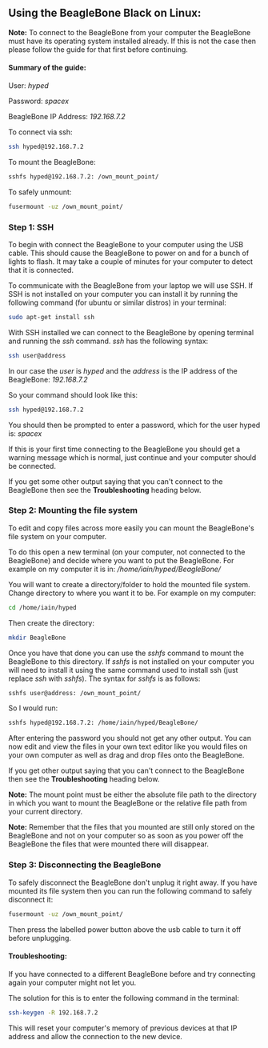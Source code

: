 ## Using the BeagleBone Black on Linux:

**Note:** To connect to the BeagleBone from your computer the BeagleBone must have its operating system installed already. If this is not the case then please follow the guide for that first before continuing.

#### Summary of the guide:

User: _hyped_ 

Password: _spacex_

BeagleBone IP Address: _192.168.7.2_

To connect via ssh:

```bash
ssh hyped@192.168.7.2
```

To mount the BeagleBone:

```bash
sshfs hyped@192.168.7.2: /own_mount_point/
```

To safely unmount:

```bash
fusermount -uz /own_mount_point/
```



### Step 1: SSH

To begin with connect the BeagleBone to your computer using the USB cable. This should cause the BeagleBone to power on and for a bunch of lights to flash. It may take a couple of minutes for your computer to detect that it is connected. 

To communicate with the BeagleBone from your laptop we will use SSH. If SSH is not installed on your computer you can install it by running the following command (for ubuntu or similar distros) in your terminal: 

```bash
sudo apt-get install ssh
```

With SSH installed we can connect to the BeagleBone by opening terminal and running the _ssh_ command. _ssh_ has the following syntax:

```bash
ssh user@address
```

In our case the _user_ is _hyped_ and the _address_ is the IP address of the BeagleBone: _192.168.7.2_ 

So your command should look like this:

```bash
ssh hyped@192.168.7.2
```

You should then be prompted to enter a password, which for the user hyped is: _spacex_

If this is your first time connecting to the BeagleBone you should get a warning message which is normal, just continue and your computer should be connected.

If you get some other output saying that you can't connect to the BeagleBone then see the **Troubleshooting** heading below.

### Step 2: Mounting the file system

To edit and copy files across more easily you can mount the BeagleBone's file system on your computer.

To do this open a new terminal (on your computer, not connected to the BeagleBone) and decide where you want to put the BeagleBone. For example on my computer it is in: _/home/iain/hyped/BeagleBone/_

You will want to create a directory/folder to hold the mounted file system. Change directory to where you want it to be. For example on my computer:

```bash
cd /home/iain/hyped
```

Then create the directory:

```bash
mkdir BeagleBone
```

Once you have that done you can use the _sshfs_ command to mount the BeagleBone to this directory. If _sshfs_ is not installed on your computer you will need to install it using the same command used to install ssh (just replace _ssh_ with _sshfs_). The syntax for _sshfs_ is as follows: 

```bash
sshfs user@address: /own_mount_point/
```

So I would run:

```bash
sshfs hyped@192.168.7.2: /home/iain/hyped/BeagleBone/
```

After entering the password you should not get any other output. You can now edit and view the files in your own text editor like you would files on your own computer as well as drag and drop files onto the BeagleBone.

If you get other output saying that you can't connect to the BeagleBone then see the **Troubleshooting** heading below.

**Note:** The mount point must be either the absolute file path to the directory in which you want to mount the BeagleBone or the relative file path from your current directory.

**Note:** Remember that the files that you mounted are still only stored on the BeagleBone and not on your computer so as soon as you power off the BeagleBone the files that were mounted there will disappear.



### Step 3: Disconnecting the BeagleBone

To safely disconnect the BeagleBone don't unplug it right away. If you have mounted its file system then you can run the following command to safely disconnect it:

```bash
fusermount -uz /own_mount_point/
```

Then press the labelled power button above the usb cable to turn it off before unplugging.



#### Troubleshooting:

If you have connected to a different BeagleBone before and try connecting again your computer might not let you. 

The solution for this is to enter the following command in the terminal:

```bash
ssh-keygen -R 192.168.7.2
```

This will reset your computer's memory of previous devices at that IP address and allow the connection to the new device.

